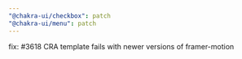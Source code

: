 ```yaml
---
"@chakra-ui/checkbox": patch
"@chakra-ui/menu": patch
---
```


fix: #3618 CRA template fails with newer versions of framer-motion
